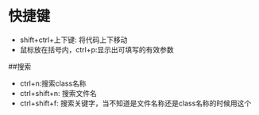 # 快捷键
* shift+ctrl+上下键: 将代码上下移动
* 鼠标放在括号内，ctrl+p:显示出可填写的有效参数

##搜索
* ctrl+n:搜索class名称
* ctrl+shift+n: 搜索文件名
* ctrl+shift+f: 搜索关键字，当不知道是文件名称还是class名称的时候用这个